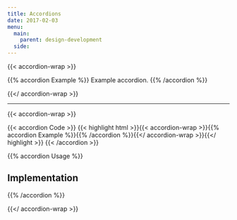 ```yaml
---
title: Accordions
date: 2017-02-03
menu:
  main:
    parent: design-development
  side:
---
```



{{< accordion-wrap >}}

{{% accordion Example %}}
Example accordion.
{{% /accordion %}}

{{</ accordion-wrap >}}

---

{{< accordion-wrap >}}

{{< accordion Code >}}
  {{< highlight html >}}{{< accordion-wrap >}}{{% accordion Example %}}{{% /accordion %}}{{</ accordion-wrap >}}{{</ highlight >}}
{{< /accordion >}}

{{% accordion Usage %}}
## Implementation

{{% /accordion %}}

{{</ accordion-wrap >}}
